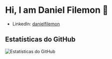 # Hi, I am Daniel Filemon 👋

- LinkedIn: [danielfilemon](https://linkedin.com/in/danielfilemon)

## Estatísticas do GitHub

![Estatísticas do GitHub](https://github-readme-stats.vercel.app/api?username=danielfilemon&show_icons=true&theme=radical)
